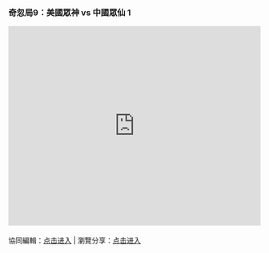 ### 奇忽局9：美國眾神 vs 中國眾仙 1

<iframe width="100%" height="400" frameborder="0" src="https://www.mindmeister.com/maps/public_map_shell/1819630352/9-vs-1?width=600&height=400&z=auto&t=DkYNWtz7J1&no_logo=1" scrolling="no" style="overflow: hidden; margin-bottom: 5px;">Your browser is not able to display frames. Please visit <a href="https://www.mindmeister.com/1819630352/9-vs-1?t=DkYNWtz7J1" target="_blank">奇忽局9：美國眾神 vs 中國眾仙 1</a> on MindMeister.</iframe>

協同編輯：[点击进入](https://mm.tt/1819630352?t=DkYNWtz7J1) | 瀏覽分享：[点击进入](https://www.mindmeister.com/1819630352/9-vs-1)